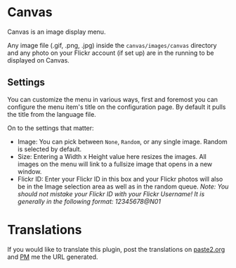 # Canvas

Canvas is an image display menu.

Any image file (.gif, .png, .jpg) inside the `canvas/images/canvas` directory and any photo on your Flickr account (if set up) are in the running to be displayed on Canvas.

## Settings

You can customize the menu in various ways, first and foremost you can configure the menu item's title on the configuration page. By default it pulls the title from the language file.

On to the settings that matter:

* Image: You can pick between `None`, `Random`, or any single image. Random is selected by default.
* Size: Entering a Width x Height value here resizes the images. All images on the menu will link to a fullsize image that opens in a new window.
* Flickr ID: Enter your Flickr ID in this box and your Flickr photos will also be in the Image selection area as well as in the random queue. *Note: You should not mistake your Flickr ID with your Flickr Username! It is generally in the following format: 12345678@N01*


# Translations

If you would like to translate this plugin, post the translations on [paste2.org](http://paste2.org/) and [PM](http://e107.org/e107_plugins/pm/pm.php?send.37) me the URL generated.